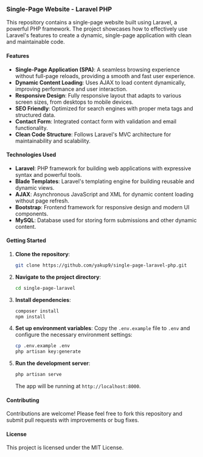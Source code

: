 ### Single-Page Website - Laravel PHP

This repository contains a single-page website built using Laravel, a powerful PHP framework. The project showcases how to effectively use Laravel's features to create a dynamic, single-page application with clean and maintainable code.

#### Features

- **Single-Page Application (SPA)**: A seamless browsing experience without full-page reloads, providing a smooth and fast user experience.
- **Dynamic Content Loading**: Uses AJAX to load content dynamically, improving performance and user interaction.
- **Responsive Design**: Fully responsive layout that adapts to various screen sizes, from desktops to mobile devices.
- **SEO Friendly**: Optimized for search engines with proper meta tags and structured data.
- **Contact Form**: Integrated contact form with validation and email functionality.
- **Clean Code Structure**: Follows Laravel's MVC architecture for maintainability and scalability.

#### Technologies Used

- **Laravel**: PHP framework for building web applications with expressive syntax and powerful tools.
- **Blade Templates**: Laravel's templating engine for building reusable and dynamic views.
- **AJAX**: Asynchronous JavaScript and XML for dynamic content loading without page refresh.
- **Bootstrap**: Frontend framework for responsive design and modern UI components.
- **MySQL**: Database used for storing form submissions and other dynamic content.

#### Getting Started

1. **Clone the repository**:
   ```bash
   git clone https://github.com/yakup9/single-page-laravel-php.git
   ```
2. **Navigate to the project directory**:
   ```bash
   cd single-page-laravel
   ```
3. **Install dependencies**:
   ```bash
   composer install
   npm install
   ```
4. **Set up environment variables**:
   Copy the `.env.example` file to `.env` and configure the necessary environment settings:
   ```bash
   cp .env.example .env
   php artisan key:generate
   ```
5. **Run the development server**:
   ```bash
   php artisan serve
   ```
   The app will be running at `http://localhost:8000`.

#### Contributing

Contributions are welcome! Please feel free to fork this repository and submit pull requests with improvements or bug fixes.

#### License

This project is licensed under the MIT License.
